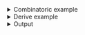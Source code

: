 <details><summary>Combinatoric example</summary>

```no_run
#[derive(Debug, Clone)]
pub struct Options {
    verbosity: usize,
}

pub fn options() -> OptionParser<Options> {
    let verbosity = short('v')
        .long("verbose")
        .help("Increase the verbosity level")
        .req_flag(())
        .count();

    construct!(Options { verbosity }).to_options()
}
```

</details>
<details><summary>Derive example</summary>

```no_run
#[derive(Debug, Clone, Bpaf)]
#[bpaf(options)]
pub struct Options {
    /// Increase the verbosity level
    #[bpaf(short('v'), long("verbose"), req_flag(()), count)]
    verbosity: usize,
}
```

</details>
<details><summary>Output</summary>

In `--help` message `req_flag` look similarly to [`switch`](NamedArg::switch) and
[`flag`](NamedArg::flag)


<div class='bpaf-doc'>
$ app --help<br>
<p><b>Usage</b>: <tt><b>app</b></tt> [<tt><b>-v</b></tt>]...</p><p><div>
<b>Available options:</b></div><dl><dt><tt><b>-v</b></tt>, <tt><b>--verbose</b></tt></dt>
<dd>Increase the verbosity level</dd>
<dt><tt><b>-h</b></tt>, <tt><b>--help</b></tt></dt>
<dd>Prints help information</dd>
</dl>
</p>
<style>
div.bpaf-doc {
    padding: 14px;
    background-color:var(--code-block-background-color);
    font-family: "Source Code Pro", monospace;
    margin-bottom: 0.75em;
}
div.bpaf-doc dt { margin-left: 1em; }
div.bpaf-doc dd { margin-left: 3em; }
div.bpaf-doc dl { margin-top: 0; padding-left: 1em; }
div.bpaf-doc  { padding-left: 1em; }
</style>
</div>


Since parser uses `req_flag` it succeeds exactly 0 times if there's no parameters


<div class='bpaf-doc'>
$ app <br>
Options { verbosity: 0 }
</div>


If it was specified - `count` tracks it a discards parsed values


<div class='bpaf-doc'>
$ app -vvv<br>
Options { verbosity: 3 }
</div>


<div class='bpaf-doc'>
$ app --verbose --verbose<br>
Options { verbosity: 2 }
</div>

</details>